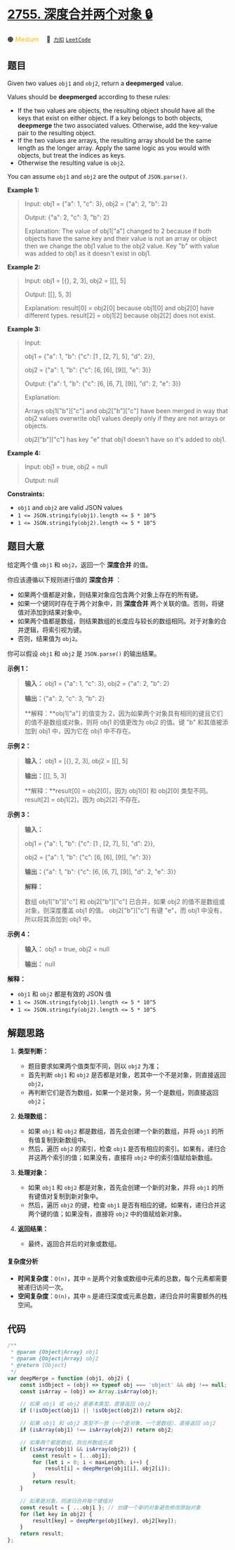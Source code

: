 # [2755. 深度合并两个对象 🔒](https://2xiao.github.io/leetcode-js/problem/2755.html)

🟠 <font color=#ffb800>Medium</font>&emsp; 🔗&ensp;[`力扣`](https://leetcode.cn/problems/deep-merge-of-two-objects) [`LeetCode`](https://leetcode.com/problems/deep-merge-of-two-objects)

## 题目

Given two values `obj1` and `obj2`, return a **deepmerged** value.

Values should be **deepmerged** according to these rules:

- If the two values are objects, the resulting object should have all the keys that exist on either object. If a key belongs to both objects, **deepmerge** the two associated values. Otherwise, add the key-value pair to the resulting object.
- If the two values are arrays, the resulting array should be the same length as the longer array. Apply the same logic as you would with objects, but treat the indices as keys.
- Otherwise the resulting value is `obj2`.

You can assume `obj1` and `obj2` are the output of `JSON.parse()`.

**Example 1:**

> Input: obj1 = {"a": 1, "c": 3}, obj2 = {"a": 2, "b": 2}
>
> Output: {"a": 2, "c": 3, "b": 2}
>
> Explanation: The value of obj1["a"] changed to 2 because if both objects have the same key and their value is not an array or object then we change the obj1 value to the obj2 value. Key "b" with value was added to obj1 as it doesn't exist in obj1.

**Example 2:**

> Input: obj1 = [{}, 2, 3], obj2 = [[], 5]
>
> Output: [[], 5, 3]
>
> Explanation: result[0] = obj2[0] because obj1[0] and obj2[0] have different types. result[2] = obj1[2] because obj2[2] does not exist.

**Example 3:**

> Input:
>
> obj1 = {"a": 1, "b": {"c": [1 , [2, 7], 5], "d": 2}},
>
> obj2 = {"a": 1, "b": {"c": [6, [6], [9]], "e": 3}}
>
> Output: {"a": 1, "b": {"c": [6, [6, 7], [9]], "d": 2, "e": 3}}
>
> Explanation:
>
> Arrays obj1["b"]["c"] and obj2["b"]["c"] have been merged in way that obj2 values overwrite obj1 values deeply only if they are not arrays or objects.
>
> obj2["b"]["c"] has key "e" that obj1 doesn't have so it's added to obj1.

**Example 4:**

> Input: obj1 = true, obj2 = null
>
> Output: null

**Constraints:**

- `obj1` and `obj2` are valid JSON values
- `1 <= JSON.stringify(obj1).length <= 5 * 10^5`
- `1 <= JSON.stringify(obj2).length <= 5 * 10^5`

## 题目大意

给定两个值 `obj1` 和 `obj2`，返回一个 **深度合并** 的值。

你应该遵循以下规则进行值的 **深度合并** ：

- 如果两个值都是对象，则结果对象应包含两个对象上存在的所有键。
- 如果一个键同时存在于两个对象中，则 **深度合并** 两个关联的值。否则，将键值对添加到结果对象中。
- 如果两个值都是数组，则结果数组的长度应与较长的数组相同。对于对象的合并逻辑，将索引视为键。
- 否则，结果值为 `obj2`。

你可以假设 `obj1` 和 `obj2` 是 `JSON.parse()` 的输出结果。

**示例 1：**

> **输入：** obj1 = {"a": 1, "c": 3}, obj2 = {"a": 2, "b": 2}
>
> **输出：**{"a": 2, "c": 3, "b": 2}
>
> **解释：**obj1["a"] 的值变为 2，因为如果两个对象具有相同的键且它们的值不是数组或对象，则将 obj1 的值更改为 obj2 的值。键 "b" 和其值被添加到 obj1 中，因为它在 obj1 中不存在。

**示例 2：**

> **输入：** obj1 = [{}, 2, 3], obj2 = [[], 5]
>
> **输出：**[[], 5, 3]
>
> **解释：**result[0] = obj2[0]，因为 obj1[0] 和 obj2[0] 类型不同。result[2] = obj1[2]，因为 obj2[2] 不存在。

**示例 3：**

> **输入：**
>
> obj1 = {"a": 1, "b": {"c": [1 , [2, 7], 5], "d": 2}},
>
> obj2 = {"a": 1, "b": {"c": [6, [6], [9]], "e": 3}}
>
> **输出：**{"a": 1, "b": {"c": [6, [6, 7], [9]], "d": 2, "e": 3}}
>
> **解释：**
>
> 数组 obj1["b"]["c"] 和 obj2["b"]["c"] 已合并，如果 obj2 的值不是数组或对象，则深度覆盖 obj1 的值。 obj2["b"]["c"] 有键 "e"，而 obj1 中没有，所以将其添加到 obj1 中。

**示例 4：**

> **输入：** obj1 = true, obj2 = null
>
> **输出：** null

**解释：**

- `obj1` 和 `obj2` 都是有效的 JSON 值
- `1 <= JSON.stringify(obj1).length <= 5 * 10^5`
- `1 <= JSON.stringify(obj2).length <= 5 * 10^5`

## 解题思路

1. **类型判断：**

   - 题目要求如果两个值类型不同，则以 `obj2` 为准；
   - 首先判断 `obj1` 和 `obj2` 是否都是对象，若其中一个不是对象，则直接返回 `obj2`，
   - 再判断它们是否为数组，如果一个是对象，另一个是数组，则直接返回 `obj2`；

2. **处理数组：**

   - 如果 `obj1` 和 `obj2` 都是数组，首先会创建一个新的数组，并将 `obj1` 的所有值复制到新数组中。
   - 然后，遍历 `obj2` 的索引，检查 `obj1` 是否有相应的索引。如果有，递归合并这两个索引的值；如果没有，直接将 `obj2` 中的索引值赋给新数组。

3. **处理对象：**

   - 如果 `obj1` 和 `obj2` 都是对象，首先会创建一个新的对象，并将 `obj1` 的所有键值对复制到新对象中。
   - 然后，遍历 `obj2` 的键，检查 `obj1` 是否有相应的键。如果有，递归合并这两个键的值；如果没有，直接将 `obj2` 中的值赋给新对象。

4. **返回结果：**
   - 最终，返回合并后的对象或数组。

#### 复杂度分析

- **时间复杂度**：`O(n)`，其中 `n` 是两个对象或数组中元素的总数，每个元素都需要被递归访问一次。
- **空间复杂度**：`O(n)`，其中 `n` 是递归深度或元素总数，递归合并时需要额外的栈空间。

## 代码

```javascript
/**
 * @param {Object|Array} obj1
 * @param {Object|Array} obj2
 * @return {Object}
 */
var deepMerge = function (obj1, obj2) {
	const isObject = (obj) => typeof obj === 'object' && obj !== null;
	const isArray = (obj) => Array.isArray(obj);

	// 如果 obj1 或 obj2 是基本类型，直接返回 obj2
	if (!isObject(obj1) || !isObject(obj2)) return obj2;

	// 如果 obj1 和 obj2 类型不一致（一个是对象，一个是数组），直接返回 obj2
	if (isArray(obj1) !== isArray(obj2)) return obj2;

	// 如果两个都是数组，则合并数组元素
	if (isArray(obj1) && isArray(obj2)) {
		const result = [...obj1];
		for (let i = 0; i < maxLength; i++) {
			result[i] = deepMerge(obj1[i], obj2[i]);
		}
		return result;
	}

	// 如果是对象，则递归合并每个键值对
	const result = { ...obj1 }; // 创建一个新的对象避免修改原始对象
	for (let key in obj2) {
		result[key] = deepMerge(obj1[key], obj2[key]);
	}
	return result;
};
```
